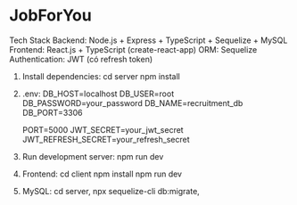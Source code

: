 # JobForYou

Tech Stack
  Backend: Node.js + Express + TypeScript + Sequelize + MySQL
  Frontend: React.js + TypeScript (create-react-app)
  ORM: Sequelize
  Authentication: JWT (có refresh token)

1. Install dependencies: 
   cd server
   npm install

2. .env: 
   DB_HOST=localhost
   DB_USER=root
   DB_PASSWORD=your_password
   DB_NAME=recruitment_db
   DB_PORT=3306

   PORT=5000
   JWT_SECRET=your_jwt_secret
   JWT_REFRESH_SECRET=your_refresh_secret

3. Run development server: 
   npm run dev


4. Frontend:
   cd client
   npm install
   npm run dev

5. MySQL:
   cd server,
   npx sequelize-cli db:migrate,
